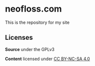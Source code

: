# neofloss.com

This is the repository for my site

## Licenses

**Source** under the GPLv3

**Content** licensed under [CC BY-NC-SA 4.0](https://creativecommons.org/licenses/by-nc-sa/4.0/)
